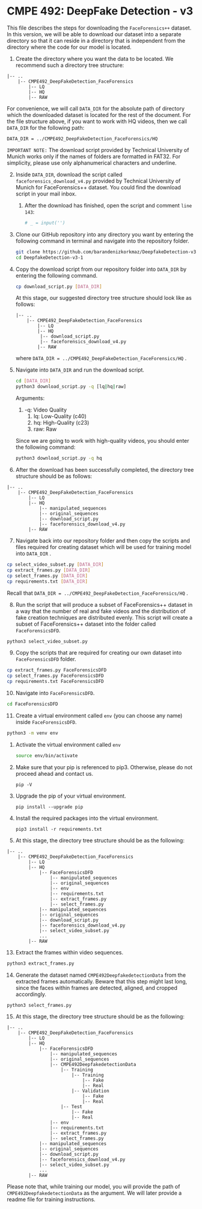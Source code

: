 # CMPE 492: DeepFake Detection - v3

This file describes the steps for downloading the `FaceForensics++` dataset. In this version, we will be able to download our dataset into a separate directory so that it can reside in a directory that is independent from the directory where the code for our model is located.

1. Create the directory where you want the data to be located. We recommend such a directory tree structure:

```
|-- ..
    |-- CMPE492_DeepFakeDetection_FaceForensics
        |-- LQ
        |-- HQ
        |-- RAW
```

For convenience, we will call `DATA_DIR` for the absolute path of directory which the downloaded dataset is located for the rest of the document. For the file structure above, if you want to work with HQ videos, then we call `DATA_DIR` for the following path:

`DATA_DIR = ../CMPE492_DeepFakeDetection_FaceForensics/HQ`

`IMPORTANT NOTE:` The download script provided by Technical University of Munich works only if the names of folders are formatted in FAT32. For simplicity, please use only alphanumerical characters and underline.

2. Inside `DATA_DIR`, download the script called `faceforensics_download_v4.py` provided by Technical University of Munich for FaceForensics++ dataset. You could find the download script in your mail inbox.

   1. After the download has finished, open the script and comment `line 143`:

      ```python
      # _ = input('')
      ```

3. Clone our GitHub repository into any directory you want by entering the following command in terminal and navigate into the repository folder.

   ```bash
   git clone https://github.com/barandenizkorkmaz/DeepfakeDetection-v3-1
   cd DeepfakeDetection-v3-1
   ```

4. Copy the download script from our repository folder into `DATA_DIR` by entering the following command.

   ```bash
   cp download_script.py [DATA_DIR]
   ```

   At this stage, our suggested directory tree structure should look like as follows:

   ```
   |-- ..
       |-- CMPE492_DeepFakeDetection_FaceForensics
           |-- LQ
           |-- HQ
           	|-- download_script.py
           	|-- faceforensics_download_v4.py
           |-- RAW
   ```

   where  `DATA_DIR = ../CMPE492_DeepFakeDetection_FaceForensics/HQ` .



5. Navigate into `DATA_DIR` and run the download script.

   ```bash
   cd [DATA_DIR]
   python3 download_script.py -q [lq|hq|raw]
   ```

   Arguments:

   1. -q: Video Quality
      1. lq: Low-Quality (c40)
      2. hq: High-Quality (c23)
      3. raw: Raw

   Since we are going to work with high-quality videos, you should enter the following command:

   ```bash
   python3 download_script.py -q hq
   ```

   

6. After the download has been successfully completed, the directory tree structure should be as follows:

```
|-- ..
    |-- CMPE492_DeepFakeDetection_FaceForensics
        |-- LQ
        |-- HQ
        	|-- manipulated_sequences
        	|-- original_sequences
        	|-- download_script.py
        	|-- faceforensics_download_v4.py
        |-- RAW
```

7. Navigate back into our repository folder and then copy the scripts and files required for creating dataset which will be used for training model into `DATA_DIR` .

```bash
cp select_video_subset.py [DATA_DIR]
cp extract_frames.py [DATA_DIR]
cp select_frames.py [DATA_DIR]
cp requirements.txt [DATA_DIR]
```

Recall that `DATA_DIR = ../CMPE492_DeepFakeDetection_FaceForensics/HQ` .

8. Run the script that will produce a subset of FaceForensics++ dataset in a way that the number of real and fake videos and the distribution of fake creation techniques are distributed evenly. This script will create a subset of FaceForensics++ dataset into the folder called `FaceForensicsDFD`.

```bash
python3 select_video_subset.py
```

9. Copy the scripts that are required for creating our own dataset into `FaceForensicsDFD` folder.

```bash
cp extract_frames.py FaceForensicsDFD
cp select_frames.py FaceForensicsDFD
cp requirements.txt FaceForensicsDFD
```

10. Navigate into `FaceForensicsDFD`.

```bash
cd FaceForensicsDFD
```

11. Create a virtual environment called `env` (you can choose any name) inside `FaceForensicsDFD`.

```bash
python3 -m venv env
```

 1. Activate the virtual environment called `env`

    ```bash
    source env/bin/activate
    ```

    

 2. Make sure that your pip is referenced to pip3. Otherwise, please do not proceed ahead and contact us.

    ```
    pip -V
    ```

    

 3. Upgrade the pip of your virtual environment.

    ```
    pip install --upgrade pip
    ```

    

 4. Install the required packages into the virtual environment.

    ```
    pip3 install -r requirements.txt
    ```


12. At this stage, the directory tree structure should be as the following:

```
|-- ..
    |-- CMPE492_DeepFakeDetection_FaceForensics
        |-- LQ
        |-- HQ
        	|-- FaceForensicsDFD
        		|-- manipulated_sequences
        		|-- original_sequences
        		|-- env
        		|-- requirements.txt
        		|-- extract_frames.py
        		|-- select_frames.py
        	|-- manipulated_sequences
        	|-- original_sequences
        	|-- download_script.py
        	|-- faceforensics_download_v4.py
        	|-- select_video_subset.py
        	...
        |-- RAW
```



13. Extract the frames within video sequences.

```bash
python3 extract_frames.py
```



14. Generate the dataset named `CMPE492DeepfakedetectionData` from the extracted frames automatically. Beware that this step might last long, since the faces within frames are detected, aligned, and cropped accordingly.

```
python3 select_frames.py
```



15. At this stage, the directory tree structure should be as the following:

```
|-- ..
    |-- CMPE492_DeepFakeDetection_FaceForensics
        |-- LQ
        |-- HQ
        	|-- FaceForensicsDFD
        		|-- manipulated_sequences
        		|-- original_sequences
        		|-- CMPE492DeepfakedetectionData
        			|-- Training
        				|-- Training
        					|-- Fake
        					|-- Real
        				|-- Validation
        					|-- Fake
        					|-- Real
        			|-- Test
        				|-- Fake
        				|-- Real
        		|-- env
        		|-- requirements.txt
        		|-- extract_frames.py
        		|-- select_frames.py
        	|-- manipulated_sequences
        	|-- original_sequences
        	|-- download_script.py
        	|-- faceforensics_download_v4.py
        	|-- select_video_subset.py
        	...
        |-- RAW
```

Please note that, while training our model, you will provide the path of `CMPE492DeepfakedetectionData` as the argument. We will later provide a readme file for training instructions.